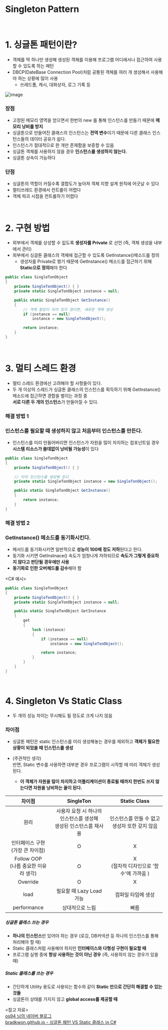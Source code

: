 Singleton Pattern
===

<br>

# 1. 싱글톤 패턴이란?
- 객체를 딱 하나만 생성해 생성된 객체를 이용해 프로그램 어디에서나 접근하여 사용할 수 있도록 하는 패턴
- DBCP(DateBase Connection Pool)처럼 공통된 객체를 여러 개 생성해서 사용해야 하는 상황에 많이 사용
  - 쓰레드풀, 캐시, 대화상자, 로그 기록 등
  
![image](https://user-images.githubusercontent.com/48194683/126578659-0047937d-9415-4f2b-b7d2-cc917db9e2c9.png)

### 장점
- 고정된 메모리 영역을 얻으면서 한번의 new 를 통해 인스턴스를 만들기 때문에 **메모리 낭비를 방지**
- 싱글톤으로 만들어진 클래스의 인스턴스는 **전역 변수**이기 때문에 다른 클래스 인스턴스들의 데이터 공유가 쉽다.
- 인스턴스가 절대적으로 한 개만 존재함을 보증할 수 있음
- 싱글톤 객체를 사용하지 않을 경우 **인스턴스를 생성하지 않는다.**
- 싱글톤 상속이 가능하다

### 단점
- 싱글톤의 역할이 커질수록 결합도가 높아져 객체 지향 설계 원칙에 어긋날 수 있다
- 멀티쓰레드 환경에서 컨트롤이 어렵다
- 객체 파괴 시점을 컨트롤하기 어렵다

<br>

# 2. 구현 방법
- 외부에서 객체를 상성할 수 잆도록 **생성자를 Private** 로 선언 (즉, 객체 생성을 내부에서 관리)
- 외부에서 싱글톤 클래스의 객체에 접근할 수 있도록 GetInstance()메소드를 정의
  - 생성자를 Private로 했기 때문에 GetInstance() 메소드를 접근하기 위해 **Static으로 정의**해야 한다

```C#
public class SingleTonObject
{
    private SingleTonObject() { }
    private static SingleTonObject instance = null;

    public static SingleTonObject GetInstance()
    {
        // 객체 할당이 되어 있지 않다면, 새로운 객체 생성
        if (instance == null)
            instance = new SingleTonObject();

        return instance;
    }
}
```
<br>

# 3. 멀티 스레드 환경
- 멀티 스레드 환경에선 고려해야 할 사항들이 있다.
- 두 개 이상의 스레드가 싱글톤 클래스의 인스턴스를 획득하기 위해 GetInstance() 메소드에 접근하면 경합을 벌이는 과정 중<br> **서로 다른 두 개의 인스턴스**가 만들어질 수 있다.



### 해결 방법 1
### 인스턴스를 필요할 때 생성하지 않고 처음부터 인스턴스를 만든다.

- 인스턴스를 미리 만들어버리면 인스턴스가 자원을 많이 차지하는 컴포넌트일 경우 **시스템 리소스가 쓸데없이 낭비될 가능성**이 있다

```C#
public class SingleTonObject
{
    private SingleTonObject() { }
    
    // 미리 인스턴스를 생성해 둔다
    private static SingleTonObject instance = new SingleTonObject();

    public static SingleTonObject GetInstance()
    {
        return instance;
    }
}
```

### 해결 방법 2
### GetInstance() 메소드를 동기화시킨다.

- 메서드를 동기화시키면 일반적으로 **성능이 100배 정도 저하**된다고 한다.
- 동기화 시키면 GetInstnace() 속도가 엄청나게 저하되므로 **속도가 그렇게 중요하지 않다고 판단될 경우에만 사용**
- **동기화로 인한 오버헤드를 감수**해야 함 

<C# 예시>
```C#
public class SingleTonObject
{
    private SingleTonObject() { }
    private static SingleTonObject instance = null;

    public static SingleTonObject GetInstance
    {
        get
        {
            lock (instance)
            {
                if (instance == null)
                    instance = new SingleTonObject();

                return instance;
            }
        }
    }
}
```

<br>

# 4. Singleton Vs Static Class

- 두 개의 성능 차이는 무시해도 될 정도로 크게 나지 않음


### 차이점
- 싱글톤 패턴은 static 인스턴스를 미리 생성해놓는 경우를 제외하고 **객체가 필요한 상황이 되었을 때 인스턴스를 생성**


- (주관적인 생각)   
반면, Static 변수를 사용하면 대부분 경우 프로그램이 시작할 때 미리 객체가 생성된다.
   - **이 객체가 자원을 많이 차지하고 어플리케이션이 종료될 때까지 한번도 쓰지 않는다면 자원을 낭비하는 꼴이 된다.**

|                차이점               	|                               SingleTon                              	|                  Static Class                 	|
|:-----------------------------------:	|:--------------------------------------------------------------------:	|:---------------------------------------------:	|
|                 원리                	| 사용자 요청 시 하나의 인스턴스를 생성해<br> 생성된 인스턴스를 재사용 	| 인스턴스를 만들 수 없고 생성자 또한 갖지 않음 	|
| 인터페이스 구현<br>(가장 큰 차이점) 	|                                   O                                  	|                       X                       	|
|              Follow OOP<br>(나름 중요한 이유라 생각)             	|                                   O                                  	|   X <br>(절차적 디자인으로 '함수'에 가까움 )  	|
|               Override              	|                                   O                                  	|                       X                       	|
|                 load                	|                       필요할 때 Lazy Load 가능                       	|               컴파일 타임에 생성              	|
|             performance             	|                            상대적으로 느림                           	|                      빠름                     	|


##### 싱글톤 클래스 쓰는 경우
- **하나의 인스턴스**만 있어야 하는 경우 (로깅, DB커넥션 등 하나의 인스턴스를 통해 처리해야 할 때)
- Static 클래스처럼 사용해야 하지만 **인터페이스와 다형성 구현이 필요할 때**
- 프로그램 실행 중에 **항상 사용하는 것이 아닌 경우** (즉, 사용하지 않는 경우가 있을 때)

##### Static 클래스를 쓰는 경우
- 간단하게 Utility 용도로 사용되는 함수와 같이 **Static 만으로 간단히 해결할 수 있는 것들**
- 싱글톤이 상태를 가지지 않고 **global access를 제공할 때**


<참고 자료>   
[os94 님의 네이버 블로그](https://m.blog.naver.com/ss1511/221586516299)   
[bradkwon.github.io - 싱글톤 패턴 VS Static 클래스 in C#](https://bradkwon.github.io/tech/2019/03/07/singleton-vs-static-kr/)

